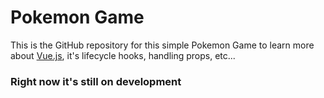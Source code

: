 # Pokemon Game

This is the GitHub repository for this simple Pokemon Game to learn more about [Vue.js](https://vuejs.org/), it's lifecycle hooks, handling props, etc...

### Right now it's still on development
